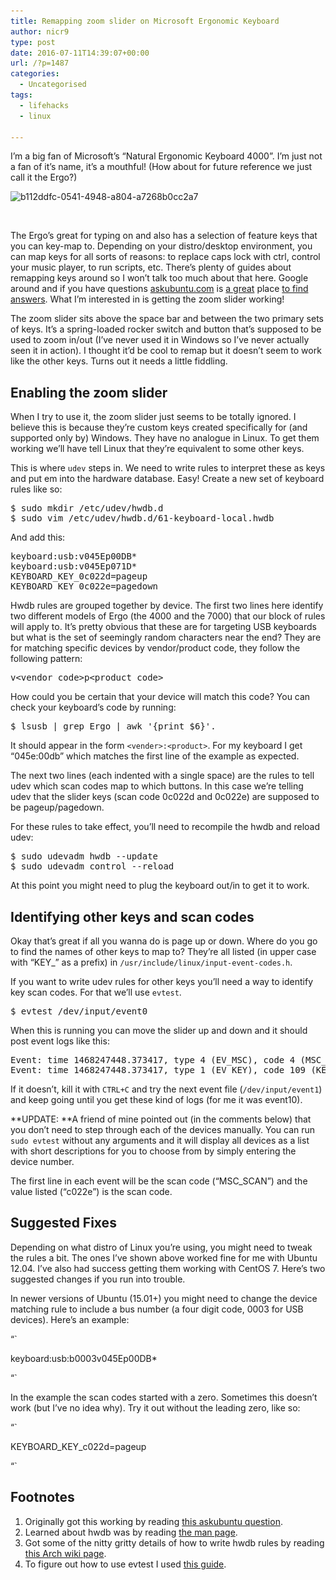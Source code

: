 ```yaml
---
title: Remapping zoom slider on Microsoft Ergonomic Keyboard
author: nicr9
type: post
date: 2016-07-11T14:39:07+00:00
url: /?p=1487
categories:
  - Uncategorised
tags:
  - lifehacks
  - linux

---
```

I&#8217;m a big fan of Microsoft&#8217;s &#8220;Natural Ergonomic Keyboard 4000&#8221;. I&#8217;m just not a fan of it&#8217;s name, it&#8217;s a mouthful! (How about for future reference we just call it the Ergo?)

<img class="alignnone size-full wp-image-1498" src="/wp-content/uploads/2016/07/b112ddfc-0541-4948-a804-a7268b0cc2a7.jpg" alt="b112ddfc-0541-4948-a804-a7268b0cc2a7" width="540" height="310" srcset="/wp-content/uploads/2016/07/b112ddfc-0541-4948-a804-a7268b0cc2a7.jpg 540w, /wp-content/uploads/2016/07/b112ddfc-0541-4948-a804-a7268b0cc2a7-300x172.jpg 300w" sizes="(max-width: 540px) 100vw, 540px" />

&nbsp;

The Ergo&#8217;s great for typing on and also has a selection of feature keys that you can key-map to. Depending on your distro/desktop environment, you can map keys for all sorts of reasons: to replace caps lock with ctrl, control your music player, to run scripts, etc. There&#8217;s plenty of guides about remapping keys around so I won&#8217;t talk too much about that here. Google around and if you have questions [askubuntu.com][1] is [a great][2] place [to find answers][3]. What I&#8217;m interested in is getting the zoom slider working!

The zoom slider sits above the space bar and between the two primary sets of keys. It&#8217;s a spring-loaded rocker switch and button that&#8217;s supposed to be used to zoom in/out (I&#8217;ve never used it in Windows so I&#8217;ve never actually seen it in action). I thought it&#8217;d be cool to remap but it doesn&#8217;t seem to work like the other keys. Turns out it needs a little fiddling.

## Enabling the zoom slider

When I try to use it, the zoom slider just seems to be totally ignored. I believe this is because they&#8217;re custom keys created specifically for (and supported only by) Windows. They have no analogue in Linux. To get them working we&#8217;ll have tell Linux that they&#8217;re equivalent to some other keys.

This is where `udev` steps in. We need to write rules to interpret these as keys and put em into the hardware database. Easy! Create a new set of keyboard rules like so:

<pre>$ sudo mkdir /etc/udev/hwdb.d
$ sudo vim /etc/udev/hwdb.d/61-keyboard-local.hwdb
</pre>

And add this:

<pre>keyboard:usb:v045Ep00DB*
keyboard:usb:v045Ep071D*
KEYBOARD_KEY_0c022d=pageup
KEYBOARD_KEY_0c022e=pagedown
</pre>

Hwdb rules are grouped together by device. The first two lines here identify two different models of Ergo (the 4000 and the 7000) that our block of rules will apply to. It&#8217;s pretty obvious that these are for targeting USB keyboards but what is the set of seemingly random characters near the end? They are for matching specific devices by vendor/product code, they follow the following pattern:

<pre>v&lt;vendor_code&gt;p&lt;product_code&gt;</pre>

How could you be certain that your device will match this code? You can check your keyboard&#8217;s code by running:

<pre>$ lsusb | grep Ergo | awk '{print $6}'.</pre>

It should appear in the form `<vender>:<product>`. For my keyboard I get &#8220;045e:00db&#8221; which matches the first line of the example as expected.

The next two lines (each indented with a single space) are the rules to tell udev which scan codes map to which buttons. In this case we&#8217;re telling udev that the slider keys (scan code 0c022d and 0c022e) are supposed to be pageup/pagedown.

For these rules to take effect, you&#8217;ll need to recompile the hwdb and reload udev:

<pre>$ sudo udevadm hwdb --update
$ sudo udevadm control --reload
</pre>

At this point you might need to plug the keyboard out/in to get it to work.

## Identifying other keys and scan codes

Okay that&#8217;s great if all you wanna do is page up or down. Where do you go to find the names of other keys to map to? They&#8217;re all listed (in upper case with &#8220;KEY_&#8221; as a prefix) in `/usr/include/linux/input-event-codes.h`.

If you want to write udev rules for other keys you&#8217;ll need a way to identify key scan codes. For that we&#8217;ll use `evtest`.

<pre>$ evtest /dev/input/event0
</pre>

When this is running you can move the slider up and down and it should post event logs like this:

<pre>Event: time 1468247448.373417, type 4 (EV_MSC), code 4 (MSC_SCAN), value c022e
Event: time 1468247448.373417, type 1 (EV_KEY), code 109 (KEY_PAGEDOWN), value 0
</pre>

If it doesn&#8217;t, kill it with `CTRL+C` and try the next event file (`/dev/input/event1`) and keep going until you get these kind of logs (for me it was event10).

**UPDATE: **A friend of mine pointed out (in the comments below) that you don&#8217;t need to step through each of the devices manually. You can run `sudo evtest` without any arguments and it will display all devices as a list with short descriptions for you to choose from by simply entering the device number.

The first line in each event will be the scan code (&#8220;MSC_SCAN&#8221;) and the value listed (&#8220;c022e&#8221;) is the scan code.

## Suggested Fixes

Depending on what distro of Linux you&#8217;re using, you might need to tweak the rules a bit. The ones I&#8217;ve shown above worked fine for me with Ubuntu 12.04. I&#8217;ve also had success getting them working with CentOS 7. Here&#8217;s two suggested changes if you run into trouble.

In newer versions of Ubuntu (15.01+) you might need to change the device matching rule to include a bus number (a four digit code, 0003 for USB devices). Here&#8217;s an example:

&#8220;\`
  
keyboard:usb:b0003v045Ep00DB*
  
&#8220;\`

In the example the scan codes started with a zero. Sometimes this doesn&#8217;t work (but I&#8217;ve no idea why). Try it out without the leading zero, like so:

&#8220;\`
  
KEYBOARD\_KEY\_c022d=pageup
  
&#8220;\`

## Footnotes

  1. Originally got this working by reading [this askubuntu question][4].
  2. Learned about hwdb was by reading [the man page][5].
  3. Got some of the nitty gritty details of how to write hwdb rules by reading [this Arch wiki page][6].
  4. To figure out how to use evtest I used [this guide][7].

 [1]: http://askubuntu.com/
 [2]: http://askubuntu.com/questions/24916/how-do-i-remap-certain-keys-or-devices
 [3]: http://askubuntu.com/questions/296155/how-can-i-remap-keyboard-keys
 [4]: http://askubuntu.com/questions/471802/make-the-zoom-slider-of-microsoft-natural-ergonomic-keyboard-4000-and-7000-scrol
 [5]: https://www.freedesktop.org/software/systemd/man/hwdb.html
 [6]: https://wiki.archlinux.org/index.php/Map_scancodes_to_keycodes
 [7]: http://shkspr.mobi/blog/2011/12/changing-the-microsoft-4000s-zoom-keys-in-ubuntu/

